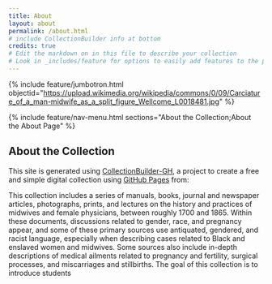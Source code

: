 ```yaml
---
title: About
layout: about
permalink: /about.html
# include CollectionBuilder info at bottom
credits: true
# Edit the markdown on in this file to describe your collection
# Look in _includes/feature for options to easily add features to the page
---
```


{% include feature/jumbotron.html objectid="https://upload.wikimedia.org/wikipedia/commons/0/09/Carciature_of_a_man-midwife_as_a_split_figure_Wellcome_L0018481.jpg" %}

{% include feature/nav-menu.html sections="About the Collection;About the About Page" %}

## About the Collection

This site is generated using [CollectionBuilder-GH](https://collectionbuilding.github.io/gh/), a project to create a free and simple digital collection using [GitHub Pages](https://pages.github.com/) from: 

This collection includes a series of manuals, books, journal and newspaper articles, photographs, prints, and lectures on the history and practices of midwives and female physicians, between roughly 1700 and 1865. Within these documents, discussions related to gender, race, and pregnancy appear, and some of these primary sources use antiquated, gendered, and racist language, especially when describing cases related to Black and enslaved women and midwives. Some sources also include in-depth descriptions of medical ailments related to pregnancy and fertility, surgical processes, and miscarriages and stillbirths. The goal of this collection is to introduce students 


